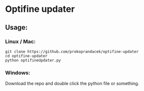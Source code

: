 # Optifine updater

## Usage:

### Linux / Mac:

`git clone https://github.com/prokoprandacek/optifine-updater`  
`cd optifine-updater`  
`python optifineUpdater.py`  

### Windows:

Download the repo and double click the python file or something.
